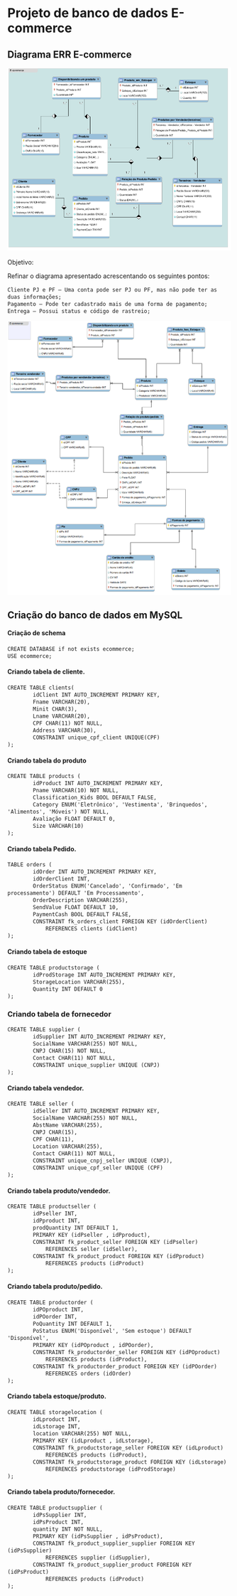 # Projeto de banco de dados E-commerce

## Diagrama ERR E-commerce

![image](https://raw.githubusercontent.com/Giuseppe31-s/Geracao-Tech-Unimed-BH-Ciencia-de-Dados/main/Banco%20de%20Dados%20SQL%20e%20NoSQL/E-commerce/e-commerce%20simples.png)


Objetivo:

Refinar o diagrama apresentado acrescentando os seguintes pontos:

    Cliente PJ e PF – Uma conta pode ser PJ ou PF, mas não pode ter as duas informações;
    Pagamento – Pode ter cadastrado mais de uma forma de pagamento;
    Entrega – Possui status e código de rastreio;

![image](https://raw.githubusercontent.com/Giuseppe31-s/Geracao-Tech-Unimed-BH-Ciencia-de-Dados/main/Banco%20de%20Dados%20SQL%20e%20NoSQL/E-commerce/E-commerce.png)

## Criação do banco de dados em MySQL

#### Criação de schema

```
CREATE DATABASE if not exists ecommerce;
USE ecommerce;
```

#### Criando  tabela de cliente.

```
CREATE TABLE clients(
        idClient INT AUTO_INCREMENT PRIMARY KEY,
        Fname VARCHAR(20),
        Minit CHAR(3),
        Lname VARCHAR(20),
        CPF CHAR(11) NOT NULL,
        Address VARCHAR(30),
        CONSTRAINT unique_cpf_client UNIQUE(CPF)
);
```
#### Criando  tabela do produto

```
CREATE TABLE products (
        idProduct INT AUTO_INCREMENT PRIMARY KEY,
        Pname VARCHAR(10) NOT NULL,
        Classification_Kids BOOL DEFAULT FALSE,
        Category ENUM('Eletrônico', 'Vestimenta', 'Brinquedos', 'Alimentos', 'Móveis') NOT NULL,
        Avaliação FLOAT DEFAULT 0,
        Size VARCHAR(10)
);

```

#### Criando  tabela Pedido.

```
TABLE orders (
        idOrder INT AUTO_INCREMENT PRIMARY KEY,
        idOrderClient INT,
        OrderStatus ENUM('Cancelado', 'Confirmado', 'Em processamento') DEFAULT 'Em Processamento',
        OrderDescription VARCHAR(255),
        SendValue FLOAT DEFAULT 10,
        PaymentCash BOOL DEFAULT FALSE,
        CONSTRAINT fk_orders_client FOREIGN KEY (idOrderClient)
            REFERENCES clients (idClient)
);
```

#### Criando tabela de estoque

```
CREATE TABLE productstorage (
        idProdStorage INT AUTO_INCREMENT PRIMARY KEY,
        StorageLocation VARCHAR(255),
        Quantity INT DEFAULT 0
);
```

### Criando  tabela de fornecedor 

```
CREATE TABLE supplier (
        idSupplier INT AUTO_INCREMENT PRIMARY KEY,
        SocialName VARCHAR(255) NOT NULL,
        CNPJ CHAR(15) NOT NULL,
        Contact CHAR(11) NOT NULL,
        CONSTRAINT unique_supplier UNIQUE (CNPJ)
);
```

#### Criando tabela vendedor.

```
CREATE TABLE seller (
        idSeller INT AUTO_INCREMENT PRIMARY KEY,
        SocialName VARCHAR(255) NOT NULL,
        AbstName VARCHAR(255),
        CNPJ CHAR(15),
        CPF CHAR(11),
        Location VARCHAR(255),
        Contact CHAR(11) NOT NULL,
        CONSTRAINT unique_cnpj_seller UNIQUE (CNPJ),
        CONSTRAINT unique_cpf_seller UNIQUE (CPF)
);
```

#### Criando tabela produto/vendedor.

```
CREATE TABLE productseller (
        idPseller INT,
        idPproduct INT,
        prodQuantity INT DEFAULT 1,
        PRIMARY KEY (idPseller , idPproduct),
        CONSTRAINT fk_product_seller FOREIGN KEY (idPseller)
            REFERENCES seller (idSeller),
        CONSTRAINT fk_product_product FOREIGN KEY (idPproduct)
            REFERENCES products (idProduct)
);
```
#### Criando tabela produto/pedido.


```
CREATE TABLE productorder (
        idPOproduct INT,
        idPOorder INT,
        PoQuantity INT DEFAULT 1,
        PoStatus ENUM('Disponível', 'Sem estoque') DEFAULT 'Disponível',
        PRIMARY KEY (idPOproduct , idPOorder),
        CONSTRAINT fk_productorder_seller FOREIGN KEY (idPOproduct)
            REFERENCES products (idProduct),
        CONSTRAINT fk_productorder_product FOREIGN KEY (idPOorder)
            REFERENCES orders (idOrder)
);
```

#### Criando tabela estoque/produto.

```
CREATE TABLE storagelocation (
        idLproduct INT,
        idLstorage INT,
        location VARCHAR(255) NOT NULL,
        PRIMARY KEY (idLproduct , idLstorage),
        CONSTRAINT fk_productstorage_seller FOREIGN KEY (idLproduct)
            REFERENCES products (idProduct),
        CONSTRAINT fk_productstorage_product FOREIGN KEY (idLstorage)
            REFERENCES productstorage (idProdStorage)
);
```
#### Criando tabela produto/fornecedor.

```
CREATE TABLE productsupplier (
        idPsSupplier INT,
        idPsProduct INT,
        quantity INT NOT NULL,
        PRIMARY KEY (idPsSupplier , idPsProduct),
        CONSTRAINT fk_product_supplier_supplier FOREIGN KEY (idPsSupplier)
            REFERENCES supplier (idSupplier),
        CONSTRAINT fk_product_supplier_product FOREIGN KEY (idPsProduct)
            REFERENCES products (idProduct)
);
```

